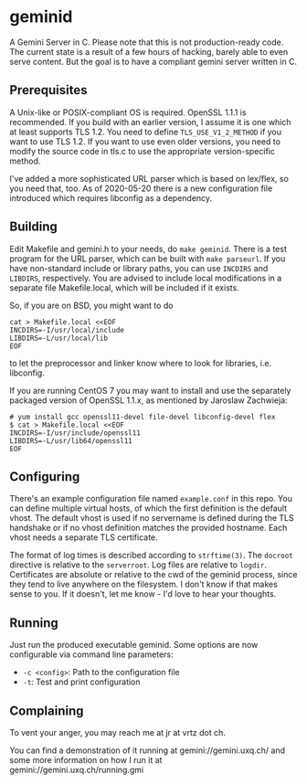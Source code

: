 # geminid
A Gemini Server in C. Please note that this is not production-ready code.
The current state is a result of a few hours of hacking, barely able to even
serve content. But the goal is to have a compliant gemini server written in C.

## Prerequisites
A Unix-like or POSIX-compliant OS is required. OpenSSL 1.1.1 is recommended. If you build with an earlier version, I assume it is one which at least supports TLS 1.2. You need to define `TLS_USE_V1_2_METHOD` if you want to use TLS 1.2. If you want to use even older versions, you need to modify the source code in tls.c to use the appropriate version-specific method.

I've added a more sophisticated URL parser which is based on lex/flex, so you need that, too. As of 2020-05-20 there is a new configuration file introduced which requires libconfig as a dependency.

## Building
Edit Makefile and gemini.h to your needs, do `make geminid`. There is a test program for the URL parser, which can be built with `make parseurl`. If you have non-standard include or library paths, you can use `INCDIRS` and `LIBDIRS`, respectively. You are advised to include local modifications in a separate file Makefile.local, which will be included if it exists.

So, if you are on BSD, you might want to do
```
cat > Makefile.local <<EOF
INCDIRS=-I/usr/local/include
LIBDIRS=-L/usr/local/lib
EOF
```
to let the preprocessor and linker know where to look for libraries, i.e. libconfig.

If you are running CentOS 7 you may want to install and use the separately packaged version of OpenSSL 1.1.x, as mentioned by Jaroslaw Zachwieja:

```
# yum install gcc openssl11-devel file-devel libconfig-devel flex
$ cat > Makefile.local <<EOF
INCDIRS=-I/usr/include/openssl11
LIBDIRS=-L/usr/lib64/openssl11
EOF
```

## Configuring
There's an example configuration file named `example.conf` in this repo. You can define multiple virtual hosts, of which the first definition is the default vhost. The default vhost is used if no servername is defined during the TLS handshake or if no vhost definition matches the provided hostname. Each vhost needs a separate TLS certificate.

The format of log times is described according to `strftime(3)`. The `docroot` directive is relative to the `serverroot`. Log files are relative to `logdir`. Certificates are absolute or relative to the cwd of the geminid process, since they tend to live anywhere on the filesystem. I don't know if that makes sense to you. If it doesn't, let me know - I'd love to hear your thoughts.

## Running
Just run the produced executable geminid. Some options are now configurable via command line parameters:
- `-c <config>`: Path to the configuration file
- `-t`: Test and print configuration

## Complaining
To vent your anger, you may reach me at jr at vrtz dot ch.

You can find a demonstration of it running at gemini://gemini.uxq.ch/ and some more information on how I run it at gemini://gemini.uxq.ch/running.gmi
